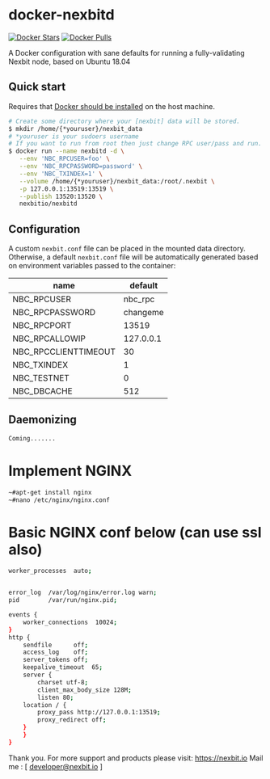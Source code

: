 
# docker-nexbitd

[![Docker Stars](https://img.shields.io/docker/stars/nexbitio/nexbitd.svg)](https://hub.docker.com/r/nexbitio/nexbitd/)
[![Docker Pulls](https://img.shields.io/docker/pulls/nexbitio/nexbitd.svg)](https://hub.docker.com/r/nexbitio/nexbitd/)

A Docker configuration with sane defaults for running a fully-validating
Nexbit  node, based on Ubuntu 18.04



## Quick start

Requires that [Docker should be installed](https://docs.docker.com/install/) on the host machine.

```bash
# Create some directory where your [nexbit] data will be stored.
$ mkdir /home/{*youruser}/nexbit_data
# *youruser is your sudoers username
# If you want to run from root then just change RPC user/pass and run.
$ docker run --name nexbitd -d \
   --env 'NBC_RPCUSER=foo' \
   --env 'NBC_RPCPASSWORD=password' \
   --env 'NBC_TXINDEX=1' \
   --volume /home/{*youruser}/nexbit_data:/root/.nexbit \
   -p 127.0.0.1:13519:13519 \
   --publish 13520:13520 \
   nexbitio/nexbitd

```

## Configuration

A custom `nexbit.conf` file can be placed in the mounted data directory.
Otherwise, a default `nexbit.conf` file will be automatically generated based
on environment variables passed to the container:

| name | default |
| ---- | ------- |
| NBC_RPCUSER | nbc_rpc |
| NBC_RPCPASSWORD | changeme |
| NBC_RPCPORT | 13519 |
| NBC_RPCALLOWIP | 127.0.0.1 |
| NBC_RPCCLIENTTIMEOUT | 30 |
| NBC_TXINDEX | 1 |
| NBC_TESTNET | 0 |
| NBC_DBCACHE | 512 |



## Daemonizing

```bash
Coming.......

```

# Implement NGINX
```bash
~#apt-get install nginx
~#nano /etc/nginx/nginx.conf
```
# Basic NGINX conf below (can use ssl also)

```bash
worker_processes  auto;


error_log  /var/log/nginx/error.log warn;
pid        /var/run/nginx.pid;

events {
    worker_connections  10024;
}
http {
    sendfile      off;
    access_log    off;
    server_tokens off;
    keepalive_timeout  65;
    server {
        charset utf-8;
        client_max_body_size 128M;
        listen 80;
	location / {
		proxy_pass http://127.0.0.1:13519;
		proxy_redirect off;
	}
    }
}


```




Thank you. For more support and products please visit: https://nexbit.io
Mail me : [ developer@nexbit.io ]
